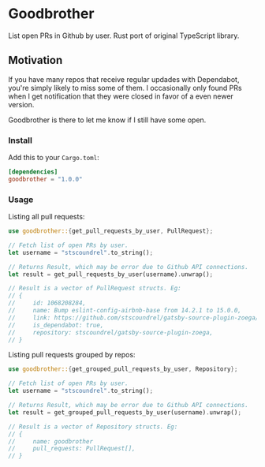 # Goodbrother

List open PRs in Github by user. Rust port of original TypeScript library.

## Motivation

If you have many repos that receive regular updades with Dependabot, you're simply likely to miss some of them. I occasionally only found PRs when I get notification that they were closed in favor of a even newer version.

Goodbrother is there to let me know if I still have some open.

### Install

Add this to your `Cargo.toml`:

```toml
[dependencies]
goodbrother = "1.0.0"
```

### Usage

Listing all pull requests:

```rust
use goodbrother::{get_pull_requests_by_user, PullRequest};

// Fetch list of open PRs by user.
let username = "stscoundrel".to_string();

// Returns Result, which may be error due to Github API connections.
let result = get_pull_requests_by_user(username).unwrap();

// Result is a vector of PullRequest structs. Eg:
// {
//     id: 1068208284,
//     name: Bump eslint-config-airbnb-base from 14.2.1 to 15.0.0,
//     link: https://github.com/stscoundrel/gatsby-source-plugin-zoega/pull/18,
//     is_dependabot: true,
//     repository: stscoundrel/gatsby-source-plugin-zoega,
// }
```

Listing pull requests grouped by repos:

```rust
use goodbrother::{get_grouped_pull_requests_by_user, Repository};

// Fetch list of open PRs by user.
let username = "stscoundrel".to_string();

// Returns Result, which may be error due to Github API connections.
let result = get_grouped_pull_requests_by_user(username).unwrap();

// Result is a vector of Repository structs. Eg:
// {
//     name: goodbrother
//     pull_requests: PullRequest[],
// }
```